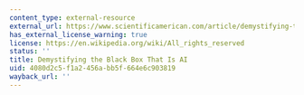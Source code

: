 ```yaml
---
content_type: external-resource
external_url: https://www.scientificamerican.com/article/demystifying-the-black-box-that-is-ai/
has_external_license_warning: true
license: https://en.wikipedia.org/wiki/All_rights_reserved
status: ''
title: Demystifying the Black Box That Is AI
uid: 4080d2c5-f1a2-456a-bb5f-664e6c903819
wayback_url: ''
---
```

